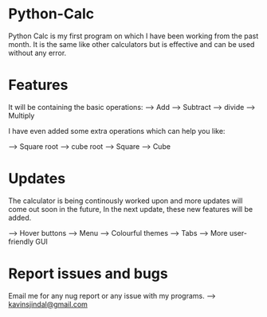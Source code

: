 # Python-Calc
Python Calc is my first program on which I have been working from the past month. It is the same like other calculators but is effective and can be used without any error. 

# Features

It will be containing the basic operations:
--> Add
--> Subtract
--> divide
--> Multiply

I have even added some extra operations which can help you like:

--> Square root
--> cube root
--> Square
--> Cube

# Updates

The calculator is being continously worked upon and more updates will come out soon in the future, 
In the next update, these new features will be added.

--> Hover buttons
--> Menu
--> Colourful themes
--> Tabs
--> More user-friendly GUI

# Report issues and bugs

Email me for any nug report or any issue with my programs.
--> kavinsjindal@gmail.com

